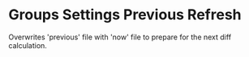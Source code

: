# Groups Settings Previous Refresh
Overwrites 'previous' file with 'now' file to prepare for the next diff calculation.